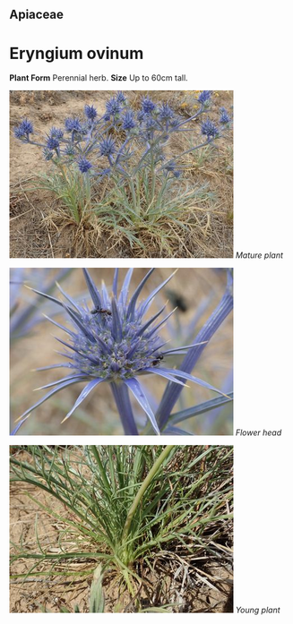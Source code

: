 ## Apiaceae
# Eryngium ovinum
 **Plant Form** Perennial herb. **Size** Up to 60cm tall.


![Mature plant](577_PC152492.jpg)
 *Mature plant* 

![Flower head](580_PC152495.jpg)
 *Flower head* 

![Young plant](860_PB170772.jpg)
 *Young plant* 

